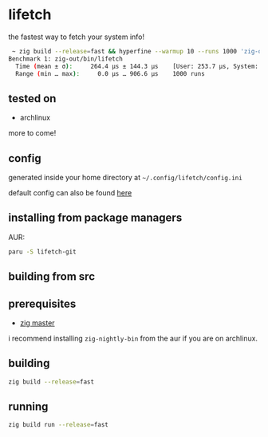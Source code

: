 # lifetch

the fastest way to fetch your system info!

```bash
 ~ zig build --release=fast && hyperfine --warmup 10 --runs 1000 'zig-out/bin/lifetch'
Benchmark 1: zig-out/bin/lifetch
  Time (mean ± σ):     264.4 µs ± 144.3 µs    [User: 253.7 µs, System: 492.1 µs]
  Range (min … max):     0.0 µs … 906.6 µs    1000 runs
```

## tested on

- archlinux

more to come!

## config

generated inside your home directory at
`~/.config/lifetch/config.ini`

default config can also be found [here](config.ini)

## installing from package managers

AUR:
```bash
paru -S lifetch-git
```

## building from src

## prerequisites

- [zig master](https://ziglang.org/)

i recommend installing `zig-nightly-bin` from the aur if you are on archlinux.

## building

```bash
zig build --release=fast
```

## running

```bash
zig build run --release=fast
```
